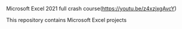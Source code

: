 Microsoft Excel 2021 full crash course(https://youtu.be/z4xzjxgAvcY)

This repository contains Microsoft Excel projects
